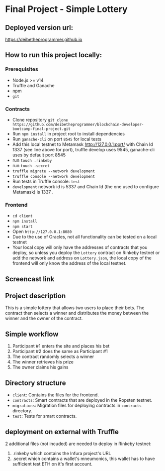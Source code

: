 # Final Project - Simple Lottery

## Deployed version url:

https://deibetheprogrammer.github.io

## How to run this project locally:

### Prerequisites

- Node.js >= v14
- Truffle and Ganache
- npm
- `git`

### Contracts

- Clone repository `git clone https://github.com/deibetheprogrammer/blockchain-developer-bootcamp-final-project.git` 
- Run `npm install` in project root to install dependencies
- Run `ganache-cli` on port `8545` for local tests
- Add this local testnet to Metamask http://127.0.0.1:port/ with Chain Id 1337 (see line above for port), truffle develop uses 9545, ganache-cli uses by default port 8545
- run `touch .rinkeby`
- run `touch .secret`
- `truffle migrate --network development`
- `truffle console --network development`
- Run tests in Truffle console: `test`
- `development` network id is 5337 and Chain Id (the one used to configure Metamask)  is 1337 .

### Frontend

- `cd client`
- `npm install`
- `npm start`
- Open `http://127.0.0.1:8080`
- Due to the use of Oracles, not all functionality can be tested on a local testnet
- Your local copy will only have the addresses of contracts that you deploy, so unless you deploy the `Lottery` contract on Rinkeby testnet or add the network and address on `Lottery.json`, the local copy of the frontend will only know the address of the local testnet.
## Screencast link



## Project description

This is a simple lottery that allows two users to place their bets. The contract then selects a winner and distributes the money between the winner and the owner of the contract.

## Simple workflow

1. Participant #1 enters the site and places his bet
2. Participant #2 does the same as Participant #1
3. The contract randomly selects a winner
4. The winner retrieves his prize
5. The owner claims his gains


## Directory structure

- `client`: Contains the files for the frontend.
- `contracts`: Smart contracts that are deployed in the Ropsten testnet.
- `migrations`: Migration files for deploying contracts in `contracts` directory.
- `test`: Tests for smart contracts.

## deployment on external  with Truffle
2 additional files (not incuded) are needed to deploy in Rinkeby testnet:

1. .rinkeby which contains the Infura project's URL
2. .secret which contains a wallet's mneumonics, this wallet has to have sufficient test ETH on it's first account.